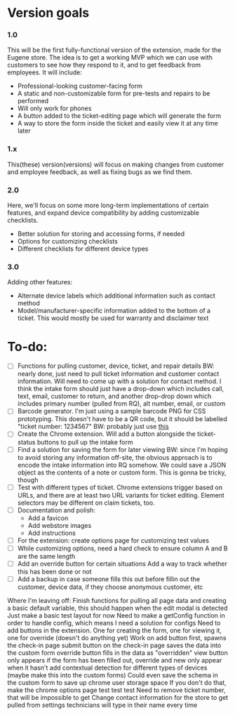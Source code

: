 # Version goals
### 1.0
This will be the first fully-functional version of the extension, made for the Eugene store.
The idea is to get a working MVP which we can use with customers to see how they respond to it, and to get feedback from employees. 
It will include:
- Professional-looking customer-facing form
- A static and non-customizable form for pre-tests and repairs to be performed
- Will only work for phones
- A button added to the ticket-editing page which will generate the form
- A way to store the form inside the ticket and easily view it at any time later

### 1.x
This(these) version(versions) will focus on making changes from customer and employee feedback, as well as fixing bugs as we find them.

### 2.0 
Here, we'll focus on some more long-term implementations of certain features, and expand device compatibility by adding customizable checklists.
- Better solution for storing and accessing forms, if needed
- Options for customizing checklists 
- Different checklists for different device types

### 3.0
Adding other features:
- Alternate device labels which additional information such as contact method
- Model/manufacturer-specific information added to the bottom of a ticket. This would mostly be used for warranty and disclaimer text

# To-do:
- [ ] Functions for pulling customer, device, ticket, and repair details
    BW: nearly done, just need to pull ticket information and customer contact information. Will need to come up with a solution for contact method. I think the intake form should just have a drop-down which includes call, text, email, customer to return, and another drop-drop down which includes primary number (pulled from RQ), alt number, email, or custom 
- [ ] Barcode generator. I'm just using a sample barcode PNG for CSS prototyping. This doesn't have to be a QR code, but it should be labelled "ticket number: 1234567"
    BW: probably just use [this](https://davidshimjs.github.io/qrcodejs/)
- [ ] Create the Chrome extension. Will add a button alongside the ticket-status buttons to pull up the intake form
- [ ] Find a solution for saving the form for later viewing
    BW: since I'm hoping to avoid storing any information off-site, the obvious approach is to encode the intake information into RQ somehow. We could save a JSON object as the contents of a note or custom form. This is gonna be tricky, though
- [ ] Test with different types of ticket. Chrome extensions trigger based on URLs, and there are at least two URL variants for ticket editing. Element selectors may be different on claim tickets, too.
- [ ] Documentation and polish:
    - Add a favicon
    - Add webstore images
    - Add instructions
- [ ] For the extension: create options page for customizing test values
- [ ] While customizing options, need a hard check to ensure column A and B are the same length
- [ ] Add an override button for certain situations
    Add a way to track whether this has been done or not
- [ ] Add a backup in case someone fills this out before fillin out the customer, device data, if they choose anonymous customer, etc

Where I'm leaving off:
Finish functions for pulling all page data and creating a basic default variable, this should happen when the edit modal is detected
    Just make a basic test layout for now
    Need to make a getConfig function in order to handle config, which means
    I need a solution for configs
Need to add buttons in the extension.
    One for creating the form, one for viewing it, one for override (doesn't do anything yet)
Work on add button first, spawns the check-in page
    submit button on the check-in page saves the data into the custom form
    override button fills in the data as "overridden"
    view button only appears if the form has been filled out, override and new only appear when it hasn't
add contextual detection for different types of devices (maybe make this into the custom forms)
    Could even save the schema in the custom form to save up chrome user storage space
If you don't do that, make the chrome options page
test test test
Need to remove ticket number, that will be impossible to get
Change contact information for the store to get pulled from settings
technicians will type in their name every time